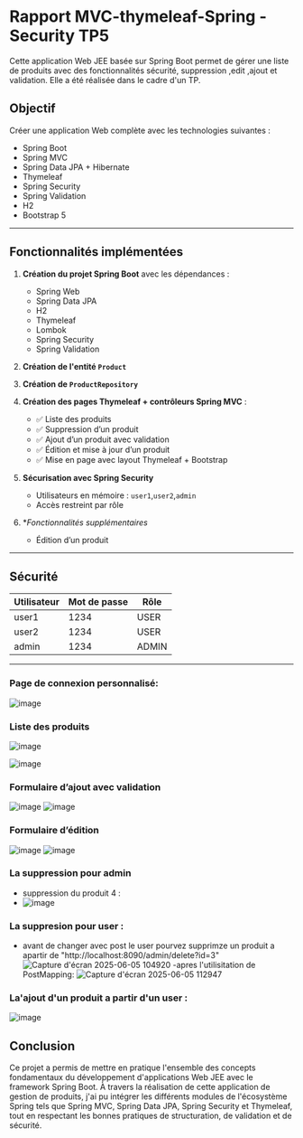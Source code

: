 # Rapport MVC-thymeleaf-Spring -Security TP5

Cette application Web JEE basée sur Spring Boot permet de gérer une liste de produits avec des fonctionnalités  sécurité, suppression ,edit ,ajout  et validation. Elle a été réalisée dans le cadre d'un TP.

##  Objectif

Créer une application Web complète avec les technologies suivantes :

-  Spring Boot
-  Spring MVC
-  Spring Data JPA + Hibernate
- Thymeleaf
- Spring Security
- Spring Validation
- H2
- Bootstrap 5


---

##  Fonctionnalités implémentées

1. **Création du projet Spring Boot** avec les dépendances :
   - Spring Web
   - Spring Data JPA
   - H2 
   - Thymeleaf
   - Lombok
   - Spring Security
   - Spring Validation

2. **Création de l'entité `Product`**
3. **Création de `ProductRepository`**
4. **Création des pages Thymeleaf + contrôleurs Spring MVC** :
   - ✅ Liste des produits
   - ✅ Suppression d’un produit
   - ✅ Ajout d’un produit avec validation
   - ✅ Édition et mise à jour d’un produit
   - ✅ Mise en page avec layout Thymeleaf + Bootstrap
7. **Sécurisation avec Spring Security**
   - Utilisateurs en mémoire : `user1`,`user2`,`admin`
   - Accès restreint par rôle
8. **Fonctionnalités supplémentaires*
   -  Édition d’un produit
   

---

##  Sécurité

| Utilisateur | Mot de passe | Rôle     |
|------------|--------------|----------|
| user1      | 1234         | USER     
| user2     | 1234         | USER    |
| admin      | 1234         | ADMIN    |

---


### Page de connexion personnalisé:

![image](https://github.com/user-attachments/assets/3214e41d-5f97-48f5-8d52-2f43fdb02fed)


### Liste des produits
![image](https://github.com/user-attachments/assets/57a34fca-279c-4601-baa0-2babeca5d6d5)

![image](https://github.com/user-attachments/assets/496f0035-b210-4725-b382-049918ce8bc2)


### Formulaire d’ajout avec validation
![image](https://github.com/user-attachments/assets/b0dcd731-b02b-490d-b1bc-8c1159aee57a)
![image](https://github.com/user-attachments/assets/d7d07496-deea-4371-b0ff-3c2f6e1b95c3)


###  Formulaire d’édition
![image](https://github.com/user-attachments/assets/28fd8d47-b5c8-4feb-a1ed-0658ee95f0cb)
![image](https://github.com/user-attachments/assets/87e80cd4-002f-416a-975d-fe6cea44d6db)

###  La suppression pour admin 
- suppression du produit 4 :
- ![image](https://github.com/user-attachments/assets/bceae774-ef79-4618-92e6-e8af4816a8a1)

### La suppresion pour user :
 - avant de changer avec post le user pourvez supprimze un produit a apartir de "http://localhost:8090/admin/delete?id=3"
   ![Capture d'écran 2025-06-05 104920](https://github.com/user-attachments/assets/957051ba-ce3a-40e9-aa35-07697c54cddc)
   -apres l'utilisitation de PostMapping:
   ![Capture d'écran 2025-06-05 112947](https://github.com/user-attachments/assets/dab8d014-eee3-4767-9370-6dd0a5b32e78)

###  La'ajout d'un produit a partir d'un user :
![image](https://github.com/user-attachments/assets/07a51df1-9b34-4c79-8d97-d1d0a324718b)


## Conclusion
Ce projet a permis de mettre en pratique l'ensemble des concepts fondamentaux du développement d'applications Web JEE avec le framework Spring Boot. À travers la réalisation de cette application de gestion de produits,
j'ai pu intégrer les différents modules de l'écosystème Spring tels que Spring MVC, Spring Data JPA, Spring Security et Thymeleaf, tout en respectant les bonnes pratiques de structuration, de validation et de sécurité.


